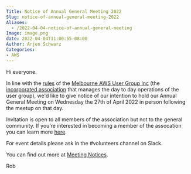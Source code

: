 ```yaml
---
Title: Notice of Annual General Meeting 2022
Slug: notice-of-annual-general-meeting-2022
Aliases:
  - /2022-04-04-notice-of-annual-general-meeting
Image: image.png
date: 2022-04-04T11:00:55-08:00
Author: Arjen Schwarz
Categories:
- AWS
---
```


Hi everyone.

In line with the [rules](/association/rules/) of the [Melbourne AWS User Group Inc](/association/) (the [incorporated association](https://www.consumer.vic.gov.au/clubs-and-fundraising/incorporated-associations) that manages the day to day operations of the user group), we'd like to give notice of our intention to hold our Annual General Meeting on Wednesday the 27th of April 2022 in person following the meetup on that day.

Invitation is open to all members of the association but not to the general community. If you’re interested in becoming a member of the assocation you can learn more [here](/association/members#becoming-a-member).

For event details please ask in the #volunteers channel on Slack.

You can find out more at [Meeting Notices](/association/notices).

Rob
